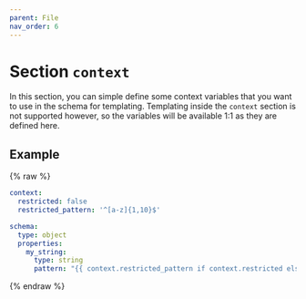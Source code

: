 ```yaml
---
parent: File
nav_order: 6
---
```


# Section `context`

In this section, you can simple define some context variables that you want to
use in the schema for templating. Templating inside the `context` section is
not supported however, so the variables will be available 1:1 as they are
defined here.

## Example

{% raw %}
```yaml
context:
  restricted: false
  restricted_pattern: '^[a-z]{1,10}$'

schema:
  type: object
  properties:
    my_string:
      type: string
      pattern: "{{ context.restricted_pattern if context.restricted else omit }}"
```
{% endraw %}
